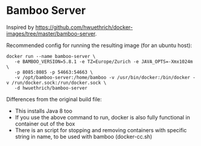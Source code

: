 # Bamboo Server
Inspired by https://github.com/hwuethrich/docker-images/tree/master/bamboo-server.

Recommended config for running the resulting image (for an ubuntu host):
```
docker run --name bamboo-server \
   -e BAMBOO_VERSION=5.8.1 -e TZ=Europe/Zurich -e JAVA_OPTS=-Xmx1024m \
   -p 8085:8085 -p 54663:54663 \
   -v /opt/bamboo-server:/home/bamboo -v /usr/bin/docker:/bin/docker -v /run/docker.sock:/run/docker.sock \
   -d hwuethrich/bamboo-server
```


Differences from the original build file:
* This installs Java 8 too
* If you use the above command to run, docker is also fully functional in container out of the box
* There is an script for stopping and removing containers with specific string in name, to be used with bamboo (docker-cc.sh)